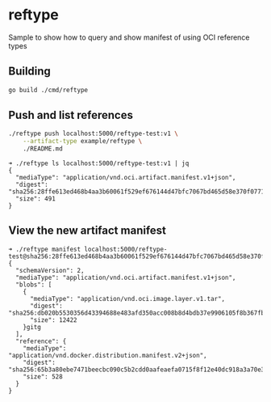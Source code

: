 # reftype

Sample to show how to query and show manifest of using OCI reference types

## Building

```bash
go build ./cmd/reftype 
```




## Push and list references  

```bash
./reftype push localhost:5000/reftype-test:v1 \
    --artifact-type example/reftype \
    ./README.md
``` 


```
➜ ./reftype ls localhost:5000/reftype-test:v1 | jq
{
  "mediaType": "application/vnd.oci.artifact.manifest.v1+json",
  "digest": "sha256:28ffe613ed468b4aa3b60061f529ef676144d47bfc7067bd465d58e370f07718",
  "size": 491
}
```

## View the new artifact manifest 

```
➜ ./reftype manifest localhost:5000/reftype-test@sha256:28ffe613ed468b4aa3b60061f529ef676144d47bfc7067bd465d58e370f07718
{
  "schemaVersion": 2,
  "mediaType": "application/vnd.oci.artifact.manifest.v1+json",
  "blobs": [
    {
      "mediaType": "application/vnd.oci.image.layer.v1.tar",
      "digest": "sha256:db020b5530356d43394688e483afd350acc008b8d4bdb37e9906105f8b367fbb",
      "size": 12422
    }gitg 
  ],
  "reference": {
    "mediaType": "application/vnd.docker.distribution.manifest.v2+json",
    "digest": "sha256:65b3a80ebe7471beecbc090c5b2cdd0aafeaefa0715f8f12e40dc918a3a70e32",
    "size": 528
  }
}
```